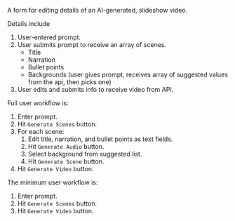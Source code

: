 A form for editing details of an AI-generated, slideshow video.

Details include

1. User-entered prompt.
2. User submits prompt to receive an array of scenes.
    - Title
    - Narration
    - Bullet points
    - Backgrounds (user gives prompt, receives array of suggested values from the api, then picks one)
3. User edits and submits info to receive video from API.

Full user workflow is:
1. Enter prompt.
2. Hit `Generate Scenes` button.
3. For each scene:
    1. Edit title, narration, and bullet points as text fields.
    2. Hit `Generate Audio` button.
    3. Select background from suggested list.
    4. Hit `Generate Scene` button.
4. Hit `Generate Video` button.

The minimum user workflow is:
1. Enter prompt.
2. Hit `Generate Scenes` button.
3. Hit `Generate Video` button.
